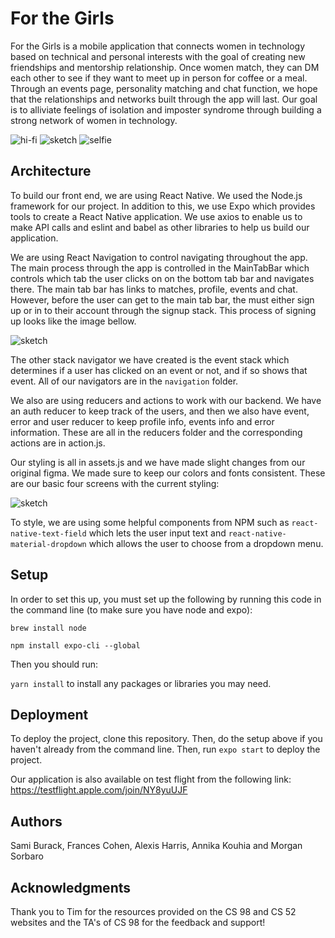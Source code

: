 # For the Girls

For the Girls is a mobile application that connects women in technology based on technical and personal interests with the goal of creating new friendships and mentorship relationship. Once women match, they can DM each other to see if they want to meet up in person for coffee or a meal. Through an events page, personality matching and chat function, we hope that the relationships and networks built through the app will last. Our goal is to alliviate feelings of isolation and imposter syndrome through building a strong network of women in technology. 

![hi-fi](./img/homepage_v1.png)
![sketch](./img/sketch_v1.png)
![selfie](./img/t2sprint7.jpeg)

## Architecture

To build our front end, we are using React Native. We used the Node.js framework for our project. In addition to this, we use Expo which provides tools to create a React Native application. We use axios to enable us to make API calls and eslint and babel as other libraries to help us build our application.

We are using React Navigation to control navigating throughout the app. The main process through the app is controlled in the MainTabBar which controls which tab the user clicks on on the bottom tab bar and navigates there. The main tab bar has links to matches, profile, events and chat. However, before the user can get to the main tab bar, the must either sign up or in to their account through the signup stack. This process of signing up looks like the image bellow.

![sketch](./img/IMG_9538.jpg)

The other stack navigator we have created is the event stack which determines if a user has clicked on an event or not, and if so shows that event.  All of our navigators are in the  `navigation` folder.

We also are using reducers and actions to work with our backend. We have  an auth reducer to keep track of the users, and then we also have event, error and user reducer to keep profile info, events info and error information. These are all  in the reducers folder and the corresponding actions are in action.js.

Our styling is all in assets.js and we have made slight changes from our original figma. We made sure to keep our colors and fonts consistent.
These are our basic four screens with the current styling:

![sketch](./img/finalstyle.png)

To style, we are using some helpful components from NPM such as `react-native-text-field` which lets the user input text and `react-native-material-dropdown` which allows the user to choose from a dropdown menu.

## Setup

In order to set this up, you must set up the following by running this code in the command line (to make sure you have node and expo):

`brew install node`

`npm install expo-cli --global`

Then you should run:

`yarn install` to install any packages or libraries you may need.

## Deployment

To deploy the project, clone this repository. Then, do the setup above if you haven't already from the command line. Then, run `expo start` to deploy the project.

Our application is also available on test flight from the following link:
https://testflight.apple.com/join/NY8yuUJF

## Authors

Sami Burack, Frances Cohen, Alexis Harris, Annika Kouhia and Morgan Sorbaro

## Acknowledgments

Thank you to Tim for the resources provided on the CS 98 and CS 52 websites and the TA's of CS 98 for the feedback and support!
